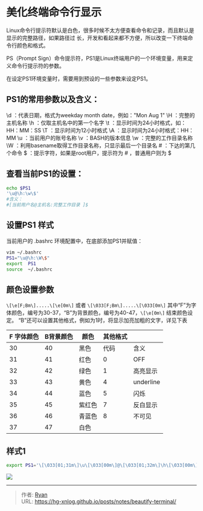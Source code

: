 # 美化终端命令行显示










Linux命令行提示符默认是白色，很多时候不太方便查看命令和记录，而且默认是显示的完整路径，如果路径过
长，开发和看起来都不方便，所以改变一下终端命令行颜色和格式。



PS（Prompt Sign）命令提示符，PS1是Linux终端用户的一个环境变量，用来定义命令行提示符的参数。

在设定PS1环境变量时，需要用到预设的一些参数来设定PS1。



## PS1的常⽤参数以及含义：

\d	：代表日期，格式为weekday	month	date，例如："Mon	Aug	1"
\H	：完整的主机名称
\h	：仅取主机名中的第一个名字
\t	：显示时间为24小时格式，如：HH：MM：SS
\T	：显示时间为12小时格式
\A	：显示时间为24小时格式：HH：MM
\u	：当前用户的账号名称
\v	：BASH的版本信息
\w	：完整的工作目录名称
\W	：利用basename取得工作目录名称，只显示最后一个目录名
\#	：下达的第几个命令
\$	：提示字符，如果是root用户，提示符为 #	，普通用户则为 $



## 查看当前PS1的设置：

```sh
echo $PS1
'\u@\h:\w\$' 
#含义：
#[当前用户名@主机名:完整工作目录 ]$
```





## 设置PS1 样式

当前用户的 .bashrc 环境配置中，在底部添加PS1并赋值：

```sh
vim	~/.bashrc
PS1="\u@\h:\W\$"
export	PS1
source	~/.bashrc
```



## 颜色设置参数

`\[\e[F;Bm\].....\[\e[0m\]`	
或者
`\[\033[F;Bm\].....\[\033[0m\]`
其中“F”为字体颜色，编号为30-37，“B”为背景颜色，编号为40-47，`\[\e[0m\]`	结束颜色设定。
“B”还可以设置其他格式，例如为1时，将显示加亮加粗的文字，详见下表

| F 字体颜⾊ | B背景颜⾊ | 颜⾊   | 其他格式 |           |
| ---------- | --------- | ------ | -------- | --------- |
| 30         | 40        | ⿊⾊   | 代码     | 含义      |
| 31         | 41        | 红⾊   | 0        | OFF       |
| 32         | 42        | 绿⾊   | 1        | ⾼亮显⽰  |
| 33         | 43        | 黄⾊   | 4        | underline |
| 34         | 44        | 蓝⾊   | 5        | 闪烁      |
| 35         | 45        | 紫红⾊ | 7        | 反⽩显⽰  |
| 36         | 46        | 青蓝⾊ | 8        | 不可⻅    |
| 37         | 47        | ⽩⾊   |          |           |





## 样式1

```bash
export PS1='\[\033[01;31m\]\u\[\033[00m\]@\[\033[01;32m\]\h\[\033[00m\][\[\033[01;34m\]\t\[\033[00m\]]\[\033[01;36m\]\w\[\033[00m\] \[\033[01;33m\]\$\[\033[00m\]:'
```



![](http://cdn1.ryanxin.live/image-20230525120611910.png)

---

> 作者: [Ryan](https://github.com/ryanxin7)  
> URL: https://hg-xnlog.github.io/posts/notes/beautify-terminal/  

